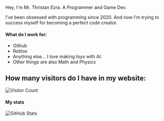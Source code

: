 Hey, I'm Mr. Thristan Ezra. A Programmer and Game Dev.

I've been obsessed with programming since 2020. And now I'm trying to success myself for becoming a perfect code creator.

#### What do I work for:
- Github
- Roblox
- Anything else... I love making toys with AI.
- Other things are also Math and Physics

## How many visitors do I have in my website:
![Visitor Count](https://visitor-badge.laobi.icu/badge?page_id=mrthristanezra.pleziergames)

#### My stats
  <img src="https://github-readme-stats.vercel.app/api?username=mrthristanezra&show_icons=true&theme=radical" alt="GitHub Stats" />




<!---
mrthristanezra/mrthristanezra is a ✨ special ✨ repository because its `README.md` (this file) appears on your GitHub profile.
You can click the Preview link to take a look at your changes.
--->
